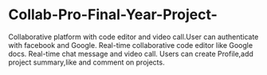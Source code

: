 # Collab-Pro-Final-Year-Project-

Collaborative platform with code editor and video call.User can authenticate with
facebook and Google.
Real-time collaborative code editor like Google docs.
Real-time chat message and video call.
Users can create Profile,add project summary,like and comment on projects.
